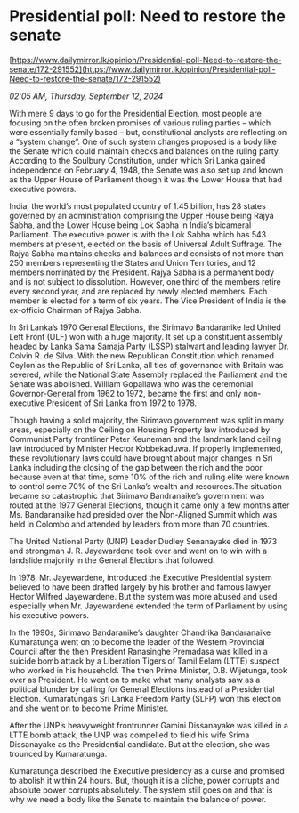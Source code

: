 # Presidential poll: Need to restore the senate

[https://www.dailymirror.lk/opinion/Presidential-poll-Need-to-restore-the-senate/172-291552](https://www.dailymirror.lk/opinion/Presidential-poll-Need-to-restore-the-senate/172-291552)

*02:05 AM, Thursday, September 12, 2024*

With mere 9 days to go for the Presidential Election, most people are focusing on the often broken promises of various ruling parties – which were essentially family based – but, constitutional analysts are reflecting on a “system change”. One of such system changes proposed is a body like the Senate which could maintain checks and balances on the ruling party. According to the Soulbury Constitution, under which Sri Lanka gained independence on February 4, 1948, the Senate was also set up and known as the Upper House of Parliament though it was the Lower House that had executive powers.

India, the world’s most populated country of 1.45 billion, has 28 states governed by an administration comprising the Upper House being Rajya Sabha, and the Lower House being Lok Sabha in India’s bicameral Parliament. The executive power is with the Lok Sabha which has 543 members at present, elected on the basis of Universal Adult Suffrage. The Rajya Sabha maintains checks and balances and consists of not more than 250 members representing the States and Union Territories, and 12 members nominated by the President. Rajya Sabha is a permanent body and is not subject to dissolution. However, one third of the members retire every second year, and are replaced by newly elected members. Each member is elected for a term of six years. The Vice President of India is the ex-officio Chairman of Rajya Sabha.

In Sri Lanka’s 1970 General Elections, the Sirimavo Bandaranike led United Left Front (ULF) won with a huge majority. It set up a constituent assembly headed by Lanka Sama Samaja Party (LSSP) stalwart and leading lawyer Dr. Colvin R. de Silva. With the new Republican Constitution which renamed Ceylon as the Republic of Sri Lanka, all ties of governance with Britain was severed, while the National State Assembly replaced the Parliament and the Senate was abolished. William Gopallawa who was the ceremonial Governor-General from 1962 to 1972, became the first and only non-executive President of Sri Lanka from 1972 to 1978.

Though having a solid majority, the Sirimavo government was split in many areas, especially on the Ceiling on Housing Property law introduced by Communist Party frontliner Peter Keuneman and the landmark land ceiling law introduced by Minister Hector Kobbekaduwa. If properly implemented, these revolutionary laws could have brought about major changes in Sri Lanka including the closing of the gap between the rich and the poor because even at that time, some 10% of the rich and ruling elite were known to control some 70% of the Sri Lanka’s wealth and resources.The situation became so catastrophic that Sirimavo Bandranaike’s government was routed at the 1977 General Elections, though it came only a few months after Ms. Bandaranaike had presided over the Non-Aligned Summit which was held in Colombo and attended by leaders from more than 70 countries.

The United National Party (UNP) Leader Dudley Senanayake died in 1973 and strongman J. R. Jayewardene took over and went on to win with a landslide majority in the General Elections that followed.

In 1978, Mr. Jayewardene, introduced the Executive Presidential system believed to have been drafted largely by his brother and famous lawyer Hector Wilfred Jayewardene. But the system was more abused and used especially when Mr. Jayewardene extended the term of Parliament by using his executive powers.

In the 1990s, Sirimavo Bandaranike’s daughter Chandrika Bandaranaike Kumaratunga went on to become the leader of the Western Provincial Council after the then President Ranasinghe Premadasa was killed in a suicide bomb attack by a Liberation Tigers of Tamil Eelam (LTTE) suspect who worked in his household. The then Prime Minister, D.B. Wijetunga, took over as President. He went on to make what many analysts saw as a political blunder by calling for General Elections instead of a Presidential Election. Kumaratunga’s Sri Lanka Freedom Party (SLFP) won this election and she went on to become Prime Minister.

After the UNP’s heavyweight frontrunner Gamini Dissanayake was killed in a LTTE bomb attack, the UNP was compelled to field his wife Srima Dissanayake as the Presidential candidate. But at the election, she was trounced by Kumaratunga.

Kumaratunga described the Executive presidency as a curse and promised to abolish it within 24 hours. But, though it is a cliche, power corrupts and absolute power corrupts absolutely. The system still goes on and that is why we need a body like the Senate to maintain the balance of power.

